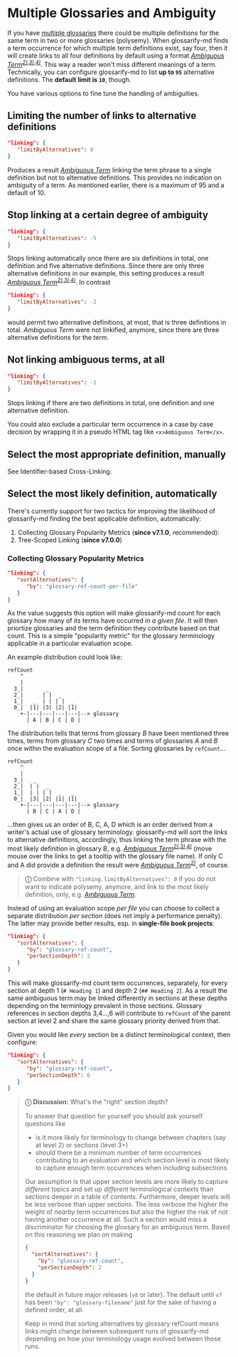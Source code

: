 # Multiple Glossaries and Ambiguity

[multiple glossaries]: ../README.md#multiple-glossaries
[A]: ./glossary-a.md#ambiguous-term "Glossary A"
[B]: ./glossary-b.md#ambiguous-term "Glossary B"
[C]: ./glossary-c.md#ambiguous-term "Glossary C"
[D]: ./glossary-d.md#ambiguous-term "Glossary D"

If you have [multiple glossaries] there could be multiple definitions for the same term in two or more glossaries (polysemy). When glossarify-md finds a term occurrence for which multiple term definitions exist, say four, then it will create links to all four definitions by default using a format *[Ambiguous Term][A]<sup>[2)][B],[3)][C],[4)][D]</sup>*. This way a reader won't miss different meanings of a term. Technically, you can <x>configure glossarify-md</x> to list **up to `95`** alternative definitions. The **default limit is `10`**, though.

You have various options to fine tune the handling of ambiguities.
<!--
There are some questions you may ask yourself when thinking about ambiguities:

1. Should I link ambiguous terms, automatically, *at all*?
2. I would like to link ambiguous terms, automatically,...
   1. ... but how can I limit the number of links to alternative definitions?
   2. ... but how can I stop linking when there are too many alternative definitions?
   3. ... but how can I manually select a particular definition in a case by case decision?
   4. ... but how can I exclude a particular term occurrence from being linkified in a case by case decision?
   5. ... but how can I make glossarify-md to understand what definition is the *most appropriate* in the context of a term occurrence?
-->

## Limiting the number of links to alternative definitions

~~~json
"linking": {
   "limitByAlternatives": 0
}
~~~

Produces a result *[Ambiguous Term][A]* linking the term phrase to a single definition but not to alternative definitions. This provides no indication on ambiguity of a term. As mentioned earlier, there is a maximum of 95 and a default of 10.


## Stop linking at a certain degree of ambiguity


~~~json
"linking": {
   "limitByAlternatives": -5
}
~~~

Stops linking automatically once there are six definitions in total, one definition and five alternative definitions. Since there are only three alternative definitions in our example, this setting produces a result *[Ambiguous Term][A]<sup>[2)][B],[3)][C],[4)][D]</sup>*. In contrast

~~~json
"linking": {
   "limitByAlternatives": -2
}
~~~

would permit two alternative definitions, at most, that is three definitions in total. *Ambiguous Term* were not linkified, anymore, since there are three alternative definitions for the term.

## Not linking ambiguous terms, at all

~~~json
"linking": {
   "limitByAlternatives": -1
}
~~~

Stops linking if there are two definitions in total, one definition and one alternative definition.

You could also exclude a particular term occurrence in a case by case decision by wrapping it in a pseudo HTML tag like `<x>Ambiguous Term</x>`.

## Select the most appropriate definition, manually

See Identifier-based Cross-Linking.

## Select the most likely definition, automatically

There's currently support for two tactics for improving the likelihood of glossarify-md finding the best applicable definition, automatically:

1. Collecting Glossary Popularity Metrics (**since v7.1.0**, recommended):
2. Tree-Scoped Linking (**since v7.0.0**)

### Collecting Glossary Popularity Metrics

~~~json
"linking": {
   "sortAlternatives": {
      "by": "glossary-ref-count-per-file"
   }
}
~~~

As the value suggests this option will make glossarify-md count for each glossary how many of its terms have occurred *in a given file*. It will then priortize glossaries and the term definition they contribute based on that count. This is a simple "popularity metric" for the glossary terminology applicable in a particular evaluation scope.

An example distribution could look like:

~~~
refCount
    ^
    |
  3_|       _
  2_|      | |  _
  1_|   _  | | | |  _
  0_|  |1| |3| |2| |1|
    +-|---|---|---|---|--> glossary
      | A | B | C | D |
~~~

The distribution tells that terms from glossary *B* have been mentioned three times, terms from glossary *C* two times and terms of glossaries *A* and *B* once within the evaluation scope of a file. Sorting glossaries by `refCount`...

~~~
refCount
    ^
    |
  3_|   _
  2_|  | |  _
  1_|  | | | |  _   _
  0_|  |3| |2| |1| |1|
    +-|---|---|---|---|--> glossary
      | B | C | A | D |
~~~

...then gives us an order of B, C, A, D which is an order derived from a writer's actual use of glossary terminology. glossarify-md will sort the links to alternative definitions, accordingly, thus linking the term phrase with the most likely definition in glossary B, e.g. *[Ambiguous Term][B]<sup>[2)][C],[3)][A],[4)][D]</sup>* (move mouse over the links to get a tooltip with the glossary file name). If only C and A did provide a definition the result were *[Ambiguous Term][C]<sup>[2)][A]</sup>*, of course.

> **ⓘ** Combine with `"linking.limitByAlternatives": 0` if you do not want to indicate polysemy, anymore, and link to the most likely definition, only, e.g. *[Ambiguous Term][B]*.

Instead of using an evaluation scope *per file* you can choose to collect a separate distribution *per section* (does not imply a performance penalty). The latter may provide better results, esp. in **single-file book projects**:

~~~json
"linking": {
   "sortAlternatives": {
      "by": "glossary-ref-count",
      "perSectionDepth": 2
   }
}
~~~

This will make glossarify-md count term occurrences, separately, for every section at depth 1 (`# Heading 1`) and depth 2 (`## Heading 2`). As a result the same ambiguous term may be linked differently in sections at these depths depending on the terminlogy prevalent in those sections. Glossary references in section depths 3,4...,6 will contribute to `refCount` of the parent section at level 2 and share the same glossary priority derived from that.

Given you would like *every* section be a distinct terminological context, then configure:

~~~json
"linking": {
   "sortAlternatives": {
      "by": "glossary-ref-count",
      "perSectionDepth": 6
   }
}
~~~

> **ⓘ Discussion:** What's the "right" section depth?
>
> To answer that question for yourself you should ask yourself questions like
>
> - is it more likely for terminology to change between chapters (say at level 2) or sections (level 3+)
> - should there be a minimum number of term occurrences contributing to an evaluation and which section level is most likely to capture enough term occurrences when including subsections
>
> Our assumption is that upper section levels are more likely to capture *different* topics and set up *different* terminological contexts than sections deeper in a table of contents. Furthermore, deeper levels will be less verbose than upper sections. The less verbose the higher the weight of _nearby_ term occurrences but also the higher the risk of not having another occurrence at all. Such a section would miss a discriminator for choosing the glossary for an ambiguous term. Based on this reasoning we plan on making
>
> ~~~json
> {
>   "sortAlternatives": {
>     "by": "glossary-ref-count",
>     "perSectionDepth": 2
>   }
> }
> ~~~
>
> the default in future major releases (`v8` or later). The default until `v7` has been `"by": "glossary-filename"` just for the sake of having a defined order, at all.
>
> Keep in mind that sorting alternatives by glossary refCount means links might change between subsequent runs of glossarify-md depending on how your terminology usage evolved between those runs.

